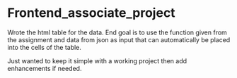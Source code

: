 # Frontend_associate_project

Wrote the html table for the data. 
End goal is to use the function given from the assignment and data from json as input that can automatically be placed into the cells of the table.


Just wanted to keep it simple with a working project then add enhancements if needed.
